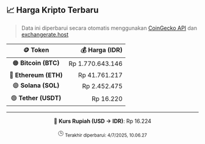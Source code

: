 

<!-- HARGA_KRIPTO -->
## 📈 Harga Kripto Terbaru

> Data ini diperbarui secara otomatis menggunakan [CoinGecko API](https://www.coingecko.com/) dan [exchangerate.host](https://exchangerate.host/)

<div align="center">

| 🪙 Token | 💰 Harga (IDR) |
|:------:|---------------:|
| 🟠 **Bitcoin (BTC)**   | Rp 1.770.643.146 |
| 🔵 **Ethereum (ETH)**  | Rp 41.761.217 |
| 🟣 **Solana (SOL)**    | Rp 2.452.475 |
| 🟢 **Tether (USDT)**   | Rp 16.220 |

---

💱 **Kurs Rupiah (USD → IDR)**: Rp 16.224

🕒 <sub>Terakhir diperbarui: 4/7/2025, 10.06.27</sub>

</div>
<!-- /HARGA_KRIPTO -->